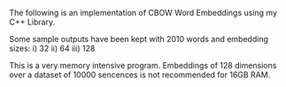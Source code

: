 The following is an implementation of CBOW Word Embeddings using my C++ Library.

Some sample outputs have been kept with 2010 words and embedding sizes:
i) 32
ii) 64
iii) 128

This is a very memory intensive program. Embeddings of 128 dimensions over a dataset of 10000 sencences is not recommended for 16GB RAM.
